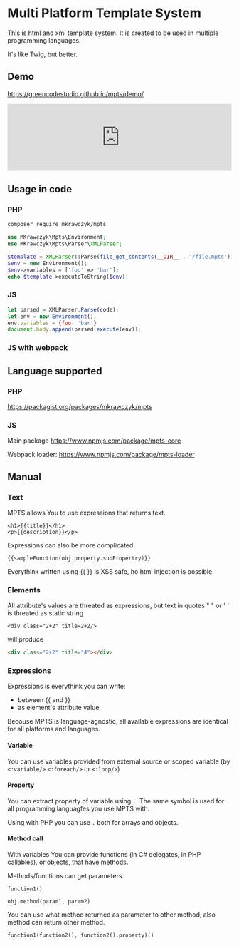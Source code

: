 # Multi Platform Template System

This is html and xml template system. It is created to be used in multiple programming languages.

It's like Twig, but better.

## Demo
https://greencodestudio.github.io/mpts/demo/
<iframe style="border:none; width:100%" src="https://greencodestudio.github.io/mpts/demo/"></iframe>

## Usage in code

### PHP

```bash
composer require mkrawczyk/mpts
```

```php
use MKrawczyk\Mpts\Environment;
use MKrawczyk\Mpts\Parser\XMLParser;

$template = XMLParser::Parse(file_get_contents(__DIR__ . '/file.mpts'));
$env = new Environment();
$env->variables = ['foo' => 'bar'];
echo $template->executeToString($env);
```

### JS

```js
let parsed = XMLParser.Parse(code);
let env = new Environment();
env.variables = {foo: 'bar'}
document.body.append(parsed.execute(env));
```

### JS with webpack

## Language supported
### PHP
https://packagist.org/packages/mkrawczyk/mpts

### JS
Main package
https://www.npmjs.com/package/mpts-core

Webpack loader:
https://www.npmjs.com/package/mpts-loader

## Manual
### Text 
MPTS allows You to use expressions that returns text.
```MPTS
<h1>{{title}}</h1>
<p>{{description}}</p>
```
Expressions can also be more complicated
```MTPS
{{sampleFunction(obj.property.subPropertry)}}
```
Everythink written using {{ }} is XSS safe, ho html injection is possible.
### Elements
All attribute's values are threated as expressions, but text in quotes " " or ' ' is threated as static string  
```MPTS
<div class="2+2" title=2+2/>
```
will produce
```html
<div class="2+2" title="4"></div>
```

### Expressions
Expressions is everythink you can write:
* between {{ and }}
* as element's attribute value

Becouse MPTS is language-agnostic, all available expressions are identical for all platforms and languages.

#### Variable
You can use variables provided from external source or scoped variable (by `<:variable/>` `<:foreach/>` or `<:loop/>`)

#### Property
You can extract property of variable using `.`. The same symbol is used for all programming languagfes you use MPTS with.

Using with PHP you can use `.` both for arrays and objects.
#### Method call
With variables You can provide functions (in C# delegates, in PHP callables), or objects, that have methods.

Methods/functions can get parameters.
```MPTS
function1()
```
```MPTS
obj.method(param1, param2)
```

You can use what method returned as parameter to other method, also method can return other method.
```MPTS
function1(function2(), function2().property)()
```